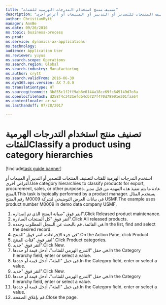 ```yaml
--- 
title: "تصنيف منتج استخدام التدرجات الهرمية للفئات"
description: "استخدم التدرجات الهرمية للفئات لتصنيف المنتجات للتصدير أو التدبير أو المبيعات أو أغراض أخرى."
author: ChristianRytt
manager: AnnBe
ms.date: 09/26/2016
ms.topic: business-process
ms.prod: 
ms.service: dynamics-ax-applications
ms.technology: 
audience: Application User
ms.reviewer: yuyus
ms.search.scope: Operations
ms.search.region: Global
ms.search.industry: Manufacturing
ms.author: crytt
ms.search.validFrom: 2016-06-30
ms.dyn365.ops.version: AX 7.0.0
ms.translationtype: HT
ms.sourcegitcommit: 3b855c1f2ff9ab8e0144a18ce69fc649149d7e8a
ms.openlocfilehash: d258f4c3421efdb4cb727f470d78901e301faa64
ms.contentlocale: ar-sa
ms.lasthandoff: 07/28/2017

---
```

# <a name="classify-a-product-using-category-hierarchies"></a><span data-ttu-id="d61ac-103">تصنيف منتج استخدام التدرجات الهرمية للفئات</span><span class="sxs-lookup"><span data-stu-id="d61ac-103">Classify a product using category hierarchies</span></span>

[!include[task guide banner](../../includes/task-guide-banner.md)]

<span data-ttu-id="d61ac-104">استخدم التدرجات الهرمية للفئات لتصنيف المنتجات للتصدير أو التدبير أو المبيعات أو أغراض أخرى.</span><span class="sxs-lookup"><span data-stu-id="d61ac-104">Use category hierarchies to classify products for export, procurement, sales, or other purposes.</span></span> <span data-ttu-id="d61ac-105">عادة ما يتم تنفيذ هذه المهمة من قبل مدير المنتج.</span><span class="sxs-lookup"><span data-stu-id="d61ac-105">This task is typically performed by a product manager.</span></span> <span data-ttu-id="d61ac-106">يستخدم المثال رقم المنتج M0009 في بيانات العرض التوضيحي لشركة USMF.‬</span><span class="sxs-lookup"><span data-stu-id="d61ac-106">The example uses product number M0009 in demo data company USMF.</span></span>

1. <span data-ttu-id="d61ac-107">انقر فوق "صيانة المنتج الذي تم إصداره".</span><span class="sxs-lookup"><span data-stu-id="d61ac-107">Click Released product maintenance.</span></span>
2. <span data-ttu-id="d61ac-108">انقر فوق "كل المنتجات الصادرة".</span><span class="sxs-lookup"><span data-stu-id="d61ac-108">Click All released products.</span></span>
3. <span data-ttu-id="d61ac-109">في القائمة، قم بالبحث عن السجل المطلوب وحدده.</span><span class="sxs-lookup"><span data-stu-id="d61ac-109">In the list, find and select the desired record.</span></span>
4. <span data-ttu-id="d61ac-110">في جزء الإجراءات، انقر فوق "المنتج".</span><span class="sxs-lookup"><span data-stu-id="d61ac-110">On the Action Pane, click Product.</span></span>
5. <span data-ttu-id="d61ac-111">انقر فوق "فئات المنتج".</span><span class="sxs-lookup"><span data-stu-id="d61ac-111">Click Product categories.</span></span>
6. <span data-ttu-id="d61ac-112">انقر فوق "جديد".</span><span class="sxs-lookup"><span data-stu-id="d61ac-112">Click New.</span></span>
7. <span data-ttu-id="d61ac-113">في حقل "‏‫التدرج الهرمي للفئات‬"، أدخل قيمة أو حددها.</span><span class="sxs-lookup"><span data-stu-id="d61ac-113">In the Category hierarchy field, enter or select a value.</span></span>
8. <span data-ttu-id="d61ac-114">في حقل "الفئة"، أدخل قيمة أو حددها.</span><span class="sxs-lookup"><span data-stu-id="d61ac-114">In the Category field, enter or select a value.</span></span>
9. <span data-ttu-id="d61ac-115">انقر فوق "جديد".</span><span class="sxs-lookup"><span data-stu-id="d61ac-115">Click New.</span></span>
10. <span data-ttu-id="d61ac-116">في حقل "‏‫التدرج الهرمي للفئات‬"، أدخل قيمة أو حددها.</span><span class="sxs-lookup"><span data-stu-id="d61ac-116">In the Category hierarchy field, enter or select a value.</span></span>
11. <span data-ttu-id="d61ac-117">في حقل "الفئة"، أدخل قيمة أو حددها.</span><span class="sxs-lookup"><span data-stu-id="d61ac-117">In the Category field, enter or select a value.</span></span>
12. <span data-ttu-id="d61ac-118">قم بإغلاق الصفحة.</span><span class="sxs-lookup"><span data-stu-id="d61ac-118">Close the page.</span></span>


